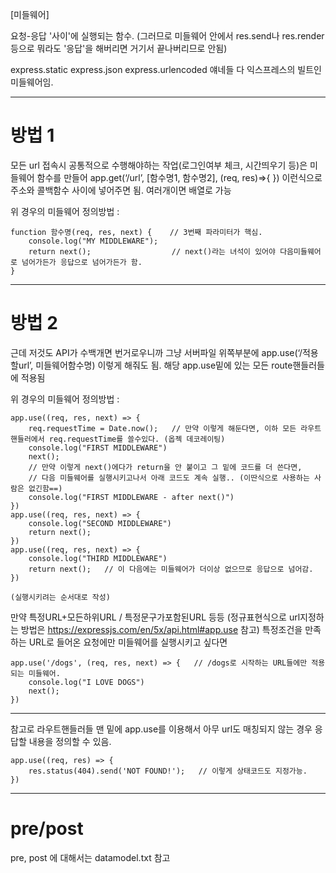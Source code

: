 
[미들웨어]

요청-응답 '사이'에 실행되는 함수.
(그러므로 미들웨어 안에서 res.send나 res.render 등으로 뭐라도 '응답'을 해버리면 거기서 끝나버리므로 안됨)

express.static  express.json  express.urlencoded
얘네들 다 익스프레스의 빌트인 미들웨어임.

-----------------------------
# 방법 1

모든 url 접속시 공통적으로 수행해야하는 작업(로그인여부 체크, 시간띄우기 등)은
미들웨어 함수를 만들어 app.get(‘/url’, [함수명1, 함수명2], (req, res)=>{ })
이런식으로 주소와 콜백함수 사이에 넣어주면 됨.
여러개이면 배열로 가능

위 경우의 미들웨어 정의방법 :

    function 함수명(req, res, next) {    // 3번째 파라미터가 핵심.
        console.log("MY MIDDLEWARE");
        return next();                  // next()라는 녀석이 있어야 다음미들웨어로 넘어가든가 응답으로 넘어가든가 함.
    }

-----------------------------
# 방법 2

근데 저것도 API가 수백개면 번거로우니까 그냥
서버파일 위쪽부분에 app.use(‘/적용할url’, 미들웨어함수명) 이렇게 해줘도 됨.
해당 app.use밑에 있는 모든 route핸들러들에 적용됨

위 경우의 미들웨어 정의방법 :

    app.use((req, res, next) => {
        req.requestTime = Date.now();   // 만약 이렇게 해둔다면, 이하 모든 라우트핸들러에서 req.requestTime를 쓸수있다. (옵젝 데코레이팅)
        console.log("FIRST MIDDLEWARE")
        next();
        // 만약 이렇게 next()에다가 return을 안 붙이고 그 밑에 코드를 더 쓴다면,
        // 다음 미들웨어를 실행시키고나서 아래 코드도 계속 실행.. (이딴식으로 사용하는 사람은 없긴함==)
        console.log("FIRST MIDDLEWARE - after next()")
    })
    app.use((req, res, next) => {
        console.log("SECOND MIDDLEWARE")
        return next();
    })
    app.use((req, res, next) => {
        console.log("THIRD MIDDLEWARE")
        return next();   // 이 다음에는 미들웨어가 더이상 없으므로 응답으로 넘어감.
    })

    (실행시키려는 순서대로 작성)


만약 특정URL+모든하위URL / 특정문구가포함된URL 등등
(정규표현식으로 url지정하는 방법은 https://expressjs.com/en/5x/api.html#app.use 참고)
특정조건을 만족하는 URL로 들어온 요청에만 미들웨어를 실행시키고 싶다면

    app.use('/dogs', (req, res, next) => {   // /dogs로 시작하는 URL들에만 적용되는 미들웨어.
        console.log("I LOVE DOGS")
        next();
    })


-----------------------------

참고로 라우트핸들러들 맨 밑에 app.use를 이용해서
아무 url도 매칭되지 않는 경우 응답할 내용을 정의할 수 있음.

    app.use((req, res) => {
        res.status(404).send('NOT FOUND!');   // 이렇게 상태코드도 지정가능.
    })


-----------------------------
# pre/post

pre, post 에 대해서는 datamodel.txt 참고